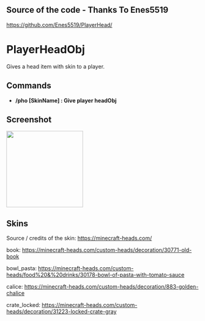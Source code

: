 ## Source of the code - Thanks To Enes5519
https://github.com/Enes5519/PlayerHead/

# PlayerHeadObj
Gives a head item with skin to a player.   
  
## Commands  
- **/pho [SkinName] : Give player headObj**
  
## Screenshot 
<img height=200 src="https://i.ibb.co/9wq4s7R/playerheadobj-V1.png" />

## Skins
Source / credits of the skin: https://minecraft-heads.com/

book: https://minecraft-heads.com/custom-heads/decoration/30771-old-book

bowl_pasta: https://minecraft-heads.com/custom-heads/food%20&%20drinks/30178-bowl-of-pasta-with-tomato-sauce

calice: https://minecraft-heads.com/custom-heads/decoration/883-golden-chalice

crate_locked: https://minecraft-heads.com/custom-heads/decoration/31223-locked-crate-gray
